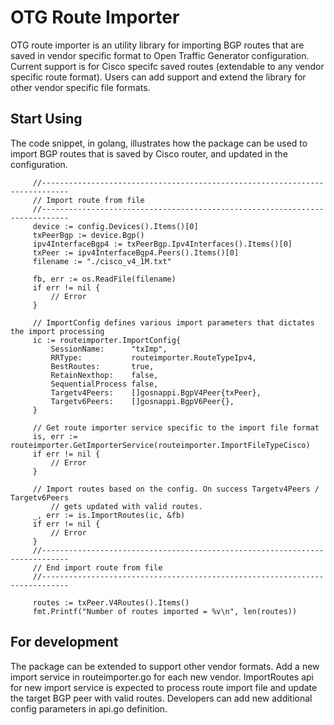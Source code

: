 # OTG Route Importer
OTG route importer is an utility library for importing BGP routes that are saved in vendor specific format to Open Traffic Generator configuration. Current support is for Cisco specifc saved routes (extendable to any vendor specific route format). Users can add support and extend the library for other vendor specific file formats.


## Start Using
The code snippet, in golang, illustrates how the package can be used to import BGP routes that is saved by Cisco router, and updated in the configuration. 

```
	 //----------------------------------------------------------------------------
	 // Import route from file
	 //----------------------------------------------------------------------------
 	 device := config.Devices().Items()[0]
	 txPeerBgp := device.Bgp()
	 ipv4InterfaceBgp4 := txPeerBgp.Ipv4Interfaces().Items()[0]
	 txPeer := ipv4InterfaceBgp4.Peers().Items()[0]
	 filename := "./cisco_v4_1M.txt"

	 fb, err := os.ReadFile(filename)
	 if err != nil {
		 // Error
	 }

	 // ImportConfig defines various import parameters that dictates the import processing
	 ic := routeimporter.ImportConfig{
		 SessionName:      "txImp",
		 RRType:           routeimporter.RouteTypeIpv4,
		 BestRoutes:       true,
		 RetainNexthop:    false,
		 SequentialProcess false,
		 Targetv4Peers:    []gosnappi.BgpV4Peer{txPeer},
		 Targetv6Peers:    []gosnappi.BgpV6Peer{},
	 }

	 // Get route importer service specific to the import file format
	 is, err := routeimporter.GetImporterService(routeimporter.ImportFileTypeCisco)
	 if err != nil {
		 // Error
	 }

	 // Import routes based on the config. On success Targetv4Peers / Targetv6Peers
         // gets updated with valid routes.
	 _, err := is.ImportRoutes(ic, &fb)
	 if err != nil {
		 // Error
	 }
	 //----------------------------------------------------------------------------
	 // End import route from file
	 //----------------------------------------------------------------------------

	 routes := txPeer.V4Routes().Items()
	 fmt.Printf("Number of routes imported = %v\n", len(routes))
```

## For development
   The package can be extended to support other vendor formats. Add a new import service in routeimporter.go for each new vendor. ImportRoutes api for new import service is expected to process route import file and update the target BGP peer with valid routes. Developers can add new additional config parameters in api.go definition.  
